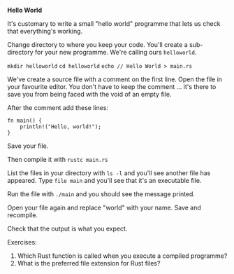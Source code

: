 **Hello World**

It's customary to write a small "hello world" programme that lets us check that everything's working.

Change directory to where you keep your code. You'll create a sub-directory for your new programme. We're calling ours `helloworld`.

`mkdir helloworld`
`cd helloworld`
`echo // Hello World > main.rs`

We've create a source file with a comment on the first line. Open the file in your favourite editor. You don't have to keep the comment ... it's there to save you from being faced with the void of an empty file.

After the comment add these lines:

```
fn main() {
    println!("Hello, world!");
}
```

Save your file.

Then compile it with `rustc main.rs`

List the files in your directory with `ls -l` and you'll see another file has appeared. Type `file main` and you'll see that it's an executable file.

Run the file with `./main` and you should see the message printed.

Open your file again and replace "world" with your name. Save and recompile. 

Check that the output is what you expect.

Exercises:

1. Which Rust function is called when you execute a compiled programme?
2. What is the preferred file extension for Rust files?
